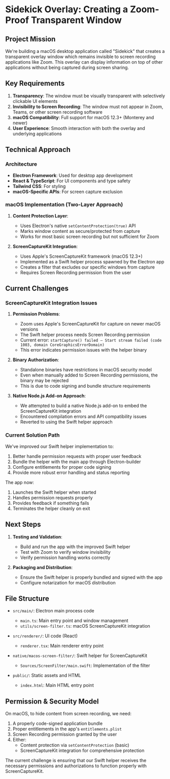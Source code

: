 # Sidekick Overlay: Creating a Zoom-Proof Transparent Window

## Project Mission

We're building a macOS desktop application called "Sidekick" that creates a transparent overlay window which remains invisible to screen recording applications like Zoom. This overlay can display information on top of other applications without being captured during screen sharing.

## Key Requirements

1. **Transparency**: The window must be visually transparent with selectively clickable UI elements
2. **Invisibility to Screen Recording**: The window must not appear in Zoom, Teams, or other screen recording software
3. **macOS Compatibility**: Full support for macOS 12.3+ (Monterey and newer)
4. **User Experience**: Smooth interaction with both the overlay and underlying applications

## Technical Approach

### Architecture

- **Electron Framework**: Used for desktop app development
- **React & TypeScript**: For UI components and type safety
- **Tailwind CSS**: For styling
- **macOS-Specific APIs**: For screen capture exclusion

### macOS Implementation (Two-Layer Approach)

1. **Content Protection Layer**:
   - Uses Electron's native `setContentProtection(true)` API
   - Marks window content as secure/protected from capture
   - Works for most basic screen recording but not sufficient for Zoom

2. **ScreenCaptureKit Integration**:
   - Uses Apple's ScreenCaptureKit framework (macOS 12.3+)
   - Implemented as a Swift helper process spawned by the Electron app
   - Creates a filter that excludes our specific windows from capture
   - Requires Screen Recording permission from the user

## Current Challenges

### ScreenCaptureKit Integration Issues

1. **Permission Problems**:
   - Zoom uses Apple's ScreenCaptureKit for capture on newer macOS versions
   - The Swift helper process needs Screen Recording permission
   - Current error: `startCapture() failed – Start stream failed (code 1003, domain CoreGraphicsErrorDomain)`
   - This error indicates permission issues with the helper binary

2. **Binary Authorization**:
   - Standalone binaries have restrictions in macOS security model
   - Even when manually added to Screen Recording permissions, the binary may be rejected
   - This is due to code signing and bundle structure requirements

3. **Native Node.js Add-on Approach**:
   - We attempted to build a native Node.js add-on to embed the ScreenCaptureKit integration
   - Encountered compilation errors and API compatibility issues
   - Reverted to using the Swift helper approach

### Current Solution Path

We've improved our Swift helper implementation to:
1. Better handle permission requests with proper user feedback
2. Bundle the helper with the main app through Electron-builder
3. Configure entitlements for proper code signing
4. Provide more robust error handling and status reporting

The app now:
1. Launches the Swift helper when started
2. Handles permission requests properly
3. Provides feedback if something fails
4. Terminates the helper cleanly on exit

## Next Steps

1. **Testing and Validation**:
   - Build and run the app with the improved Swift helper
   - Test with Zoom to verify window invisibility
   - Verify permission handling works correctly

2. **Packaging and Distribution**:
   - Ensure the Swift helper is properly bundled and signed with the app
   - Configure notarization for macOS distribution

## File Structure

- `src/main/`: Electron main process code
  - `main.ts`: Main entry point and window management
  - `utils/screen-filter.ts`: macOS ScreenCaptureKit integration

- `src/renderer/`: UI code (React)
  - `renderer.tsx`: Main renderer entry point

- `native/macos-screen-filter/`: Swift helper for ScreenCaptureKit
  - `Sources/ScreenFilter/main.swift`: Implementation of the filter

- `public/`: Static assets and HTML
  - `index.html`: Main HTML entry point

## Permission & Security Model

On macOS, to hide content from screen recording, we need:

1. A properly code-signed application bundle
2. Proper entitlements in the app's `entitlements.plist`
3. Screen Recording permission granted by the user
4. Either:
   - Content protection via `setContentProtection` (basic)
   - ScreenCaptureKit integration for comprehensive protection

The current challenge is ensuring that our Swift helper receives the necessary permissions and authorizations to function properly with ScreenCaptureKit. 